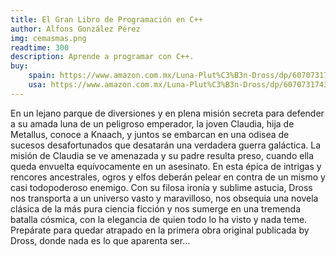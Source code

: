 ```yaml
---
title: El Gran Libro de Programación en C++
author: Alfons González Pérez
img: cemasmas.png
readtime: 300
description: Aprende a programar con C++.
buy:
    spain: https://www.amazon.com.mx/Luna-Plut%C3%B3n-Dross/dp/6070731743
    usa: https://www.amazon.com.mx/Luna-Plut%C3%B3n-Dross/dp/6070731743
---
```


En un lejano parque de diversiones y en plena misión secreta para defender a su amada luna de un peligroso emperador, la joven Claudia, hija de Metallus, conoce a Knaach, y juntos se embarcan en una odisea de sucesos desafortunados que desatarán una verdadera guerra galáctica. 
La misión de Claudia se ve amenazada y su padre resulta preso, cuando ella queda envuelta equívocamente en un asesinato. 
En esta épica de intrigas y rencores ancestrales, ogros y elfos deberán pelear en contra de un mismo y casi todopoderoso enemigo. 
Con su filosa ironía y sublime astucia, Dross nos transporta a un universo vasto y maravilloso, nos obsequia una novela clásica de la más pura ciencia ficción y nos sumerge en una tremenda batalla cósmica, con la elegancia de quien todo lo ha visto y nada teme. Prepárate para quedar atrapado en la primera obra original publicada by Dross, donde nada es lo que aparenta ser…